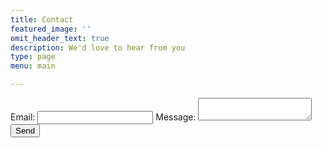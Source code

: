 ```yaml
---
title: Contact
featured_image: ''
omit_header_text: true
description: We'd love to hear from you
type: page
menu: main

---
```

<!-- modify this form HTML and place wherever you want your form -->
<form
  action="https://formspree.io/f/mayrwody"
  method="POST"
>
  <label>
    Email:
    <input type="email" name="email">
  </label>
  <label>
    Message:
    <textarea name="message"></textarea>
  </label>
  <!-- your other form fields go here -->
  <button type="submit">Send</button>
</form>
